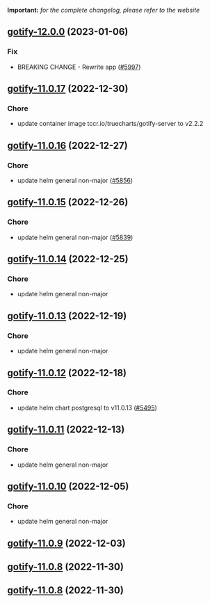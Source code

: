**Important:**
*for the complete changelog, please refer to the website*




## [gotify-12.0.0](https://github.com/truecharts/charts/compare/gotify-11.0.17...gotify-12.0.0) (2023-01-06)

### Fix

- BREAKING CHANGE -  Rewrite app ([#5997](https://github.com/truecharts/charts/issues/5997))
  
  


## [gotify-11.0.17](https://github.com/truecharts/charts/compare/gotify-11.0.16...gotify-11.0.17) (2022-12-30)

### Chore

- update container image tccr.io/truecharts/gotify-server to v2.2.2
  
  


## [gotify-11.0.16](https://github.com/truecharts/charts/compare/gotify-11.0.15...gotify-11.0.16) (2022-12-27)

### Chore

- update helm general non-major ([#5856](https://github.com/truecharts/charts/issues/5856))
  
  


## [gotify-11.0.15](https://github.com/truecharts/charts/compare/gotify-11.0.14...gotify-11.0.15) (2022-12-26)

### Chore

- update helm general non-major ([#5839](https://github.com/truecharts/charts/issues/5839))
  
  


## [gotify-11.0.14](https://github.com/truecharts/charts/compare/gotify-11.0.13...gotify-11.0.14) (2022-12-25)

### Chore

- update helm general non-major
  
  


## [gotify-11.0.13](https://github.com/truecharts/charts/compare/gotify-11.0.12...gotify-11.0.13) (2022-12-19)

### Chore

- update helm general non-major
  
  


## [gotify-11.0.12](https://github.com/truecharts/charts/compare/gotify-11.0.11...gotify-11.0.12) (2022-12-18)

### Chore

- update helm chart postgresql to v11.0.13 ([#5495](https://github.com/truecharts/charts/issues/5495))
  
  


## [gotify-11.0.11](https://github.com/truecharts/charts/compare/gotify-11.0.10...gotify-11.0.11) (2022-12-13)

### Chore

- update helm general non-major
  
  


## [gotify-11.0.10](https://github.com/truecharts/charts/compare/gotify-11.0.9...gotify-11.0.10) (2022-12-05)

### Chore

- update helm general non-major
  
  


## [gotify-11.0.9](https://github.com/truecharts/charts/compare/gotify-11.0.8...gotify-11.0.9) (2022-12-03)




## [gotify-11.0.8](https://github.com/truecharts/charts/compare/gotify-11.0.6...gotify-11.0.8) (2022-11-30)




## [gotify-11.0.8](https://github.com/truecharts/charts/compare/gotify-11.0.6...gotify-11.0.8) (2022-11-30)

